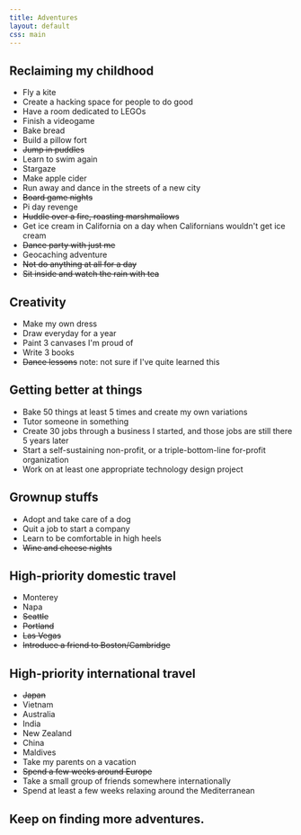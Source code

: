 ```yaml
---
title: Adventures
layout: default
css: main
---
```


## Reclaiming my childhood
- Fly a kite
- Create a hacking space for people to do good
- Have a room dedicated to LEGOs
- Finish a videogame
- Bake bread
- Build a pillow fort
- <del>Jump in puddles</del>
- Learn to swim again
- Stargaze
- Make apple cider
- Run away and dance in the streets of a new city
- <del>Board game nights</del> 
- Pi day revenge
- <del>Huddle over a fire, roasting marshmallows</del>
- Get ice cream in California on a day when Californians wouldn't get ice cream
- <del>Dance party with just me</del>
- Geocaching adventure
- <del>Not do anything at all for a day</del>
- <del>Sit inside and watch the rain with tea</del>

## Creativity
- Make my own dress
- Draw everyday for a year
- Paint 3 canvases I'm proud of
- Write 3 books
- <del>Dance lessons</del> note: not sure if I've quite learned this

## Getting better at things
- Bake 50 things at least 5 times and create my own variations
- Tutor someone in something
- Create 30 jobs through a business I started, and those jobs are still there 5 years later
- Start a self-sustaining non-profit, or a triple-bottom-line for-profit organization
- Work on at least one appropriate technology design project

## Grownup stuffs
- Adopt and take care of a dog
- Quit a job to start a company
- Learn to be comfortable in high heels
- <del>Wine and cheese nights</del>

## High-priority domestic travel
- Monterey
- Napa
- <del>Seattle</del>
- <del>Portland</del>
- <del>Las Vegas</del>
- <del>Introduce a friend to Boston/Cambridge</del>

## High-priority international travel
- <del>Japan</del>
- Vietnam
- Australia
- India
- New Zealand
- China
- Maldives
- Take my parents on a vacation
- <del>Spend a few weeks around Europe</del>
- Take a small group of friends somewhere internationally
- Spend at least a few weeks relaxing around the Mediterranean

## Keep on finding more adventures.